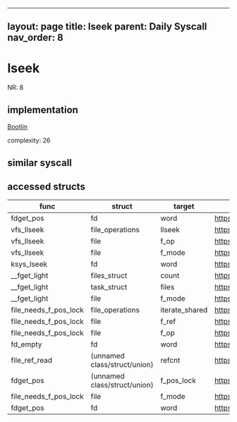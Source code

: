 
---
layout: page
title: lseek
parent: Daily Syscall
nav_order: 8
---
        

# lseek
NR: 8

## implementation
[Bootlin](https://elixir.bootlin.com/linux/v6.14.7/source/fs/read_write.c#L403)

complexity: 26


## similar syscall


## accessed structs

|func|struct|target|location|has_read|has_write|
|--|--|--|--|--|--|
|fdget_pos|fd|word|https://elixir.bootlin.com/linux/v6.14.7/source/fs/file.c#L1199|true|true|
|vfs_llseek|file_operations|llseek|https://elixir.bootlin.com/linux/v6.14.7/source/fs/read_write.c#L382|true|true|
|vfs_llseek|file|f_op|https://elixir.bootlin.com/linux/v6.14.7/source/fs/read_write.c#L382|true|true|
|vfs_llseek|file|f_mode|https://elixir.bootlin.com/linux/v6.14.7/source/fs/read_write.c#L380|true|true|
|ksys_lseek|fd|word|https://elixir.bootlin.com/linux/v6.14.7/source/fs/read_write.c#L395|true|true|
|__fget_light|files_struct|count|https://elixir.bootlin.com/linux/v6.14.7/source/fs/file.c#L1154|false|false|
|__fget_light|task_struct|files|https://elixir.bootlin.com/linux/v6.14.7/source/fs/file.c#L1142|true|true|
|__fget_light|file|f_mode|https://elixir.bootlin.com/linux/v6.14.7/source/fs/file.c#L1156|true|true|
|file_needs_f_pos_lock|file_operations|iterate_shared|https://elixir.bootlin.com/linux/v6.14.7/source/fs/file.c#L1190|true|true|
|file_needs_f_pos_lock|file|f_ref|https://elixir.bootlin.com/linux/v6.14.7/source/fs/file.c#L1190|false|false|
|file_needs_f_pos_lock|file|f_op|https://elixir.bootlin.com/linux/v6.14.7/source/fs/file.c#L1190|true|true|
|fd_empty|fd|word|https://elixir.bootlin.com/linux/v6.14.7/source/include/linux/file.h#L47|true|true|
|file_ref_read|(unnamed class/struct/union)|refcnt|https://elixir.bootlin.com/linux/v6.14.7/source/include/linux/file_ref.h#L171|false|false|
|fdget_pos|(unnamed class/struct/union)|f_pos_lock|https://elixir.bootlin.com/linux/v6.14.7/source/fs/file.c#L1200|false|false|
|file_needs_f_pos_lock|file|f_mode|https://elixir.bootlin.com/linux/v6.14.7/source/fs/file.c#L1189|true|true|
|fdget_pos|fd|word|https://elixir.bootlin.com/linux/v6.14.7/source/fs/file.c#L1196|true|true|
